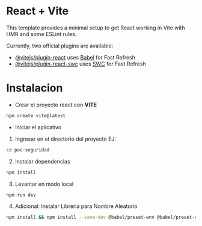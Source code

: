 # React + Vite

This template provides a minimal setup to get React working in Vite with HMR and some ESLint rules.

Currently, two official plugins are available:

- [@vitejs/plugin-react](https://github.com/vitejs/vite-plugin-react/blob/main/packages/plugin-react/README.md) uses [Babel](https://babeljs.io/) for Fast Refresh
- [@vitejs/plugin-react-swc](https://github.com/vitejs/vite-plugin-react-swc) uses [SWC](https://swc.rs/) for Fast Refresh

# Instalacion

- Crear el proyecto react con **VITE**

```bash
npm create vite@latest
```

- Iniciar el aplicativo

1. Ingresar en el directorio del proyecto EJ: 
```bash
cd poc-seguridad
```

2. Instalar dependencias

```bash
npm install
```

3. Levantar en modo local

```bash
npm run dev
```

4. Adicional: Instalar Libreria para Nombre Aleatorio

```bash
npm install && npm install --save-dev @babel/preset-env @babel/preset-react @testing-library/jest-dom @testing-library/react @testing-library/user-event babel-jest eslint eslint-plugin-react eslint-plugin-react-hooks eslint-plugin-react-refresh identity-obj-proxy jest jest-environment-jsdom jest-svg-transformer vite @vitejs/plugin-react
```
    
